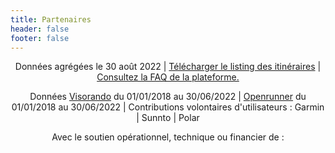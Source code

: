 ```yaml
---
title: Partenaires
header: false
footer: false
---
```


<center>

Données agrégées le 30 août 2022 | [Télécharger le listing des itinéraires](/medias/Archive_itineraires_20220629.xlsx) | <a target="_blank" href="/faq-plateforme">Consultez la FAQ de la plateforme.</a>

Données [Visorando](https://www.visorando.com/) du 01/01/2018 au 30/06/2022 | [Openrunner](https://www.openrunner.com/) du 01/01/2018 au 30/06/2022 | 
Contributions volontaires d'utilisateurs : Garmin | Sunnto | Polar
 
Avec le soutien opérationnel, technique ou financier de :

</center>

<md-block block="partenaires"></md-block>
